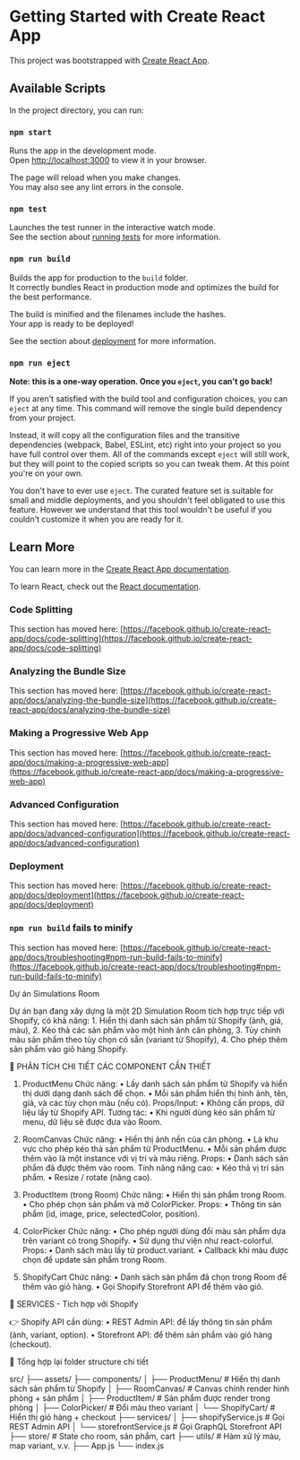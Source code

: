 # Getting Started with Create React App

This project was bootstrapped with [Create React App](https://github.com/facebook/create-react-app).

## Available Scripts

In the project directory, you can run:

### `npm start`

Runs the app in the development mode.\
Open [http://localhost:3000](http://localhost:3000) to view it in your browser.

The page will reload when you make changes.\
You may also see any lint errors in the console.

### `npm test`

Launches the test runner in the interactive watch mode.\
See the section about [running tests](https://facebook.github.io/create-react-app/docs/running-tests) for more information.

### `npm run build`

Builds the app for production to the `build` folder.\
It correctly bundles React in production mode and optimizes the build for the best performance.

The build is minified and the filenames include the hashes.\
Your app is ready to be deployed!

See the section about [deployment](https://facebook.github.io/create-react-app/docs/deployment) for more information.

### `npm run eject`

**Note: this is a one-way operation. Once you `eject`, you can't go back!**

If you aren't satisfied with the build tool and configuration choices, you can `eject` at any time. This command will remove the single build dependency from your project.

Instead, it will copy all the configuration files and the transitive dependencies (webpack, Babel, ESLint, etc) right into your project so you have full control over them. All of the commands except `eject` will still work, but they will point to the copied scripts so you can tweak them. At this point you're on your own.

You don't have to ever use `eject`. The curated feature set is suitable for small and middle deployments, and you shouldn't feel obligated to use this feature. However we understand that this tool wouldn't be useful if you couldn't customize it when you are ready for it.

## Learn More

You can learn more in the [Create React App documentation](https://facebook.github.io/create-react-app/docs/getting-started).

To learn React, check out the [React documentation](https://reactjs.org/).

### Code Splitting

This section has moved here: [https://facebook.github.io/create-react-app/docs/code-splitting](https://facebook.github.io/create-react-app/docs/code-splitting)

### Analyzing the Bundle Size

This section has moved here: [https://facebook.github.io/create-react-app/docs/analyzing-the-bundle-size](https://facebook.github.io/create-react-app/docs/analyzing-the-bundle-size)

### Making a Progressive Web App

This section has moved here: [https://facebook.github.io/create-react-app/docs/making-a-progressive-web-app](https://facebook.github.io/create-react-app/docs/making-a-progressive-web-app)

### Advanced Configuration

This section has moved here: [https://facebook.github.io/create-react-app/docs/advanced-configuration](https://facebook.github.io/create-react-app/docs/advanced-configuration)

### Deployment

This section has moved here: [https://facebook.github.io/create-react-app/docs/deployment](https://facebook.github.io/create-react-app/docs/deployment)

### `npm run build` fails to minify

This section has moved here: [https://facebook.github.io/create-react-app/docs/troubleshooting#npm-run-build-fails-to-minify](https://facebook.github.io/create-react-app/docs/troubleshooting#npm-run-build-fails-to-minify)

Dự án Simulations Room

Dự án bạn đang xây dựng là một 2D Simulation Room tích hợp trực tiếp với Shopify, có khả năng: 1. Hiển thị danh sách sản phẩm từ Shopify (ảnh, giá, màu), 2. Kéo thả các sản phẩm vào một hình ảnh căn phòng, 3. Tùy chỉnh màu sản phẩm theo tùy chọn có sẵn (variant từ Shopify), 4. Cho phép thêm sản phẩm vào giỏ hàng Shopify.

🧩 PHÂN TÍCH CHI TIẾT CÁC COMPONENT CẦN THIẾT

1. ProductMenu
   Chức năng:
   • Lấy danh sách sản phẩm từ Shopify và hiển thị dưới dạng danh sách để chọn.
   • Mỗi sản phẩm hiển thị hình ảnh, tên, giá, và các tùy chọn màu (nếu có).
   Props/Input:
   • Không cần props, dữ liệu lấy từ Shopify API.
   Tương tác:
   • Khi người dùng kéo sản phẩm từ menu, dữ liệu sẽ được đưa vào Room.

2. RoomCanvas
   Chức năng:
   • Hiển thị ảnh nền của căn phòng.
   • Là khu vực cho phép kéo thả sản phẩm từ ProductMenu.
   • Mỗi sản phẩm được thêm vào là một instance với vị trí và màu riêng.
   Props:
   • Danh sách sản phẩm đã được thêm vào room.
   Tính năng nâng cao:
   • Kéo thả vị trí sản phẩm.
   • Resize / rotate (nâng cao).

3. ProductItem (trong Room)
   Chức năng:
   • Hiển thị sản phẩm trong Room.
   • Cho phép chọn sản phẩm và mở ColorPicker.
   Props:
   • Thông tin sản phẩm (id, image, price, selectedColor, position).

4. ColorPicker
   Chức năng:
   • Cho phép người dùng đổi màu sản phẩm dựa trên variant có trong Shopify.
   • Sử dụng thư viện như react-colorful.
   Props:
   • Danh sách màu lấy từ product.variant.
   • Callback khi màu được chọn để update sản phẩm trong Room.

5. ShopifyCart
   Chức năng:
   • Danh sách sản phẩm đã chọn trong Room để thêm vào giỏ hàng.
   • Gọi Shopify Storefront API để thêm vào giỏ.

🔌 SERVICES - Tích hợp với Shopify

👉 Shopify API cần dùng:
• REST Admin API: để lấy thông tin sản phẩm (ảnh, variant, option).
• Storefront API: để thêm sản phẩm vào giỏ hàng (checkout).

🧱 Tổng hợp lại folder structure chi tiết

src/
├── assets/
├── components/
│ ├── ProductMenu/ # Hiển thị danh sách sản phẩm từ Shopify
│ ├── RoomCanvas/ # Canvas chính render hình phòng + sản phẩm
│ ├── ProductItem/ # Sản phẩm được render trong phòng
│ ├── ColorPicker/ # Đổi màu theo variant
│ └── ShopifyCart/ # Hiển thị giỏ hàng + checkout
├── services/
│ ├── shopifyService.js # Gọi REST Admin API
│ └── storefrontService.js # Gọi GraphQL Storefront API
├── store/ # State cho room, sản phẩm, cart
├── utils/ # Hàm xử lý màu, map variant, v.v.
├── App.js
└── index.js
